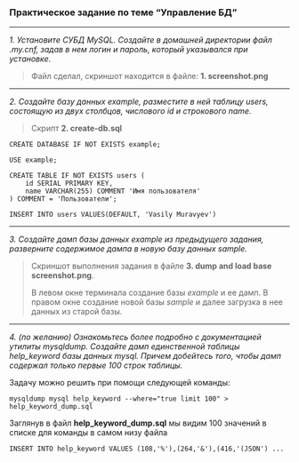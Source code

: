 ### Практическое задание по теме “Управление БД”

--- 
*1. Установите СУБД MySQL. Создайте в домашней директории файл .my.cnf, 
задав в нем логин и пароль, который указывался при установке.*
> Файл сделал, скриншот находится в файле: **1. screenshot.png**
---
*2. Создайте базу данных example, разместите в ней таблицу users,
состоящую из двух столбцов, числового id и строкового name.*

> Скрипт **2. create-db.sql**


```mysql
CREATE DATABASE IF NOT EXISTS example;

USE example;

CREATE TABLE IF NOT EXISTS users (
    id SERIAL PRIMARY KEY,
    name VARCHAR(255) COMMENT 'Имя пользователя'
) COMMENT = 'Пользователи';

INSERT INTO users VALUES(DEFAULT, 'Vasily Muravyev')
```
---
*3. Создайте дамп базы данных example из предыдущего задания, разверните содержимое дампа в новую базу данных sample.*
> Скриншот выполнения задания в файле **3. dump and load base screenshot.png**.
> 
> В левом окне терминала создание базы *example* и ее дамп.
> В правом окне создание новой базы *sample* и далее загрузка в нее данных из старой базы.
---
*4. (по желанию) Ознакомьтесь более подробно с документацией утилиты mysqldump. Создайте дамп единственной таблицы help_keyword базы данных mysql. Причем добейтесь того, чтобы дамп содержал только первые 100 строк таблицы.*

Задачу можно решить при помощи следующей команды:

```
mysqldump mysql help_keyword --where="true limit 100" > help_keyword_dump.sql
```

Заглянув в файл **help_keyword_dump.sql** мы видим 100 значений в списке для команды в самом низу файла

```mysql
INSERT INTO help_keyword VALUES (108,'%'),(264,'&'),(416,'(JSON') ...
```